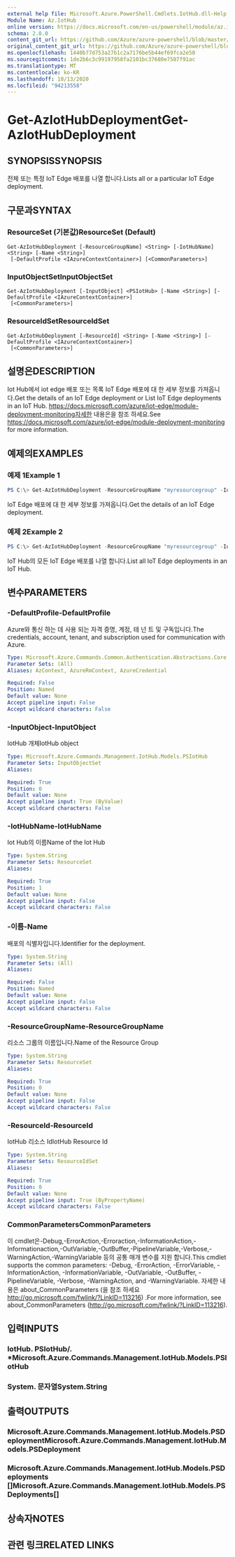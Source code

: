 ```yaml
---
external help file: Microsoft.Azure.PowerShell.Cmdlets.IotHub.dll-Help.xml
Module Name: Az.IotHub
online version: https://docs.microsoft.com/en-us/powershell/module/az.iothub/get-aziothubdeployment
schema: 2.0.0
content_git_url: https://github.com/Azure/azure-powershell/blob/master/src/IotHub/IotHub/help/Get-AzIotHubDeployment.md
original_content_git_url: https://github.com/Azure/azure-powershell/blob/master/src/IotHub/IotHub/help/Get-AzIotHubDeployment.md
ms.openlocfilehash: 1440b77d753a27b1c2a7176be5b44ef69fca2e50
ms.sourcegitcommit: 1de2b6c3c99197958fa2101bc37680e7507f91ac
ms.translationtype: MT
ms.contentlocale: ko-KR
ms.lasthandoff: 10/13/2020
ms.locfileid: "94213558"
---
```

# <span data-ttu-id="fe9af-101">Get-AzIotHubDeployment</span><span class="sxs-lookup"><span data-stu-id="fe9af-101">Get-AzIotHubDeployment</span></span>

## <span data-ttu-id="fe9af-102">SYNOPSIS</span><span class="sxs-lookup"><span data-stu-id="fe9af-102">SYNOPSIS</span></span>
<span data-ttu-id="fe9af-103">전체 또는 특정 IoT Edge 배포를 나열 합니다.</span><span class="sxs-lookup"><span data-stu-id="fe9af-103">Lists all or a particular IoT Edge deployment.</span></span>

## <span data-ttu-id="fe9af-104">구문과</span><span class="sxs-lookup"><span data-stu-id="fe9af-104">SYNTAX</span></span>

### <span data-ttu-id="fe9af-105">ResourceSet (기본값)</span><span class="sxs-lookup"><span data-stu-id="fe9af-105">ResourceSet (Default)</span></span>
```
Get-AzIotHubDeployment [-ResourceGroupName] <String> [-IotHubName] <String> [-Name <String>]
 [-DefaultProfile <IAzureContextContainer>] [<CommonParameters>]
```

### <span data-ttu-id="fe9af-106">InputObjectSet</span><span class="sxs-lookup"><span data-stu-id="fe9af-106">InputObjectSet</span></span>
```
Get-AzIotHubDeployment [-InputObject] <PSIotHub> [-Name <String>] [-DefaultProfile <IAzureContextContainer>]
 [<CommonParameters>]
```

### <span data-ttu-id="fe9af-107">ResourceIdSet</span><span class="sxs-lookup"><span data-stu-id="fe9af-107">ResourceIdSet</span></span>
```
Get-AzIotHubDeployment [-ResourceId] <String> [-Name <String>] [-DefaultProfile <IAzureContextContainer>]
 [<CommonParameters>]
```

## <span data-ttu-id="fe9af-108">설명은</span><span class="sxs-lookup"><span data-stu-id="fe9af-108">DESCRIPTION</span></span>
<span data-ttu-id="fe9af-109">Iot Hub에서 iot edge 배포 또는 목록 IoT Edge 배포에 대 한 세부 정보를 가져옵니다.</span><span class="sxs-lookup"><span data-stu-id="fe9af-109">Get the details of an IoT Edge deployment or List IoT Edge deployments in an IoT Hub.</span></span>
<span data-ttu-id="fe9af-110"> https://docs.microsoft.com/azure/iot-edge/module-deployment-monitoring자세한 내용은을 참조 하세요.</span><span class="sxs-lookup"><span data-stu-id="fe9af-110">See https://docs.microsoft.com/azure/iot-edge/module-deployment-monitoring for more information.</span></span>

## <span data-ttu-id="fe9af-111">예제의</span><span class="sxs-lookup"><span data-stu-id="fe9af-111">EXAMPLES</span></span>

### <span data-ttu-id="fe9af-112">예제 1</span><span class="sxs-lookup"><span data-stu-id="fe9af-112">Example 1</span></span>
```powershell
PS C:\> Get-AzIotHubDeployment -ResourceGroupName "myresourcegroup" -IotHubName "myiothub" -Name "deploy1"
```

<span data-ttu-id="fe9af-113">IoT Edge 배포에 대 한 세부 정보를 가져옵니다.</span><span class="sxs-lookup"><span data-stu-id="fe9af-113">Get the details of an IoT Edge deployment.</span></span>

### <span data-ttu-id="fe9af-114">예제 2</span><span class="sxs-lookup"><span data-stu-id="fe9af-114">Example 2</span></span>
```powershell
PS C:\> Get-AzIotHubDeployment -ResourceGroupName "myresourcegroup" -IotHubName "myiothub"
```

<span data-ttu-id="fe9af-115">IoT Hub의 모든 IoT Edge 배포를 나열 합니다.</span><span class="sxs-lookup"><span data-stu-id="fe9af-115">List all IoT Edge deployments in an IoT Hub.</span></span>

## <span data-ttu-id="fe9af-116">변수</span><span class="sxs-lookup"><span data-stu-id="fe9af-116">PARAMETERS</span></span>

### <span data-ttu-id="fe9af-117">-DefaultProfile</span><span class="sxs-lookup"><span data-stu-id="fe9af-117">-DefaultProfile</span></span>
<span data-ttu-id="fe9af-118">Azure와 통신 하는 데 사용 되는 자격 증명, 계정, 테 넌 트 및 구독입니다.</span><span class="sxs-lookup"><span data-stu-id="fe9af-118">The credentials, account, tenant, and subscription used for communication with Azure.</span></span>

```yaml
Type: Microsoft.Azure.Commands.Common.Authentication.Abstractions.Core.IAzureContextContainer
Parameter Sets: (All)
Aliases: AzContext, AzureRmContext, AzureCredential

Required: False
Position: Named
Default value: None
Accept pipeline input: False
Accept wildcard characters: False
```

### <span data-ttu-id="fe9af-119">-InputObject</span><span class="sxs-lookup"><span data-stu-id="fe9af-119">-InputObject</span></span>
<span data-ttu-id="fe9af-120">IotHub 개체</span><span class="sxs-lookup"><span data-stu-id="fe9af-120">IotHub object</span></span>

```yaml
Type: Microsoft.Azure.Commands.Management.IotHub.Models.PSIotHub
Parameter Sets: InputObjectSet
Aliases:

Required: True
Position: 0
Default value: None
Accept pipeline input: True (ByValue)
Accept wildcard characters: False
```

### <span data-ttu-id="fe9af-121">-IotHubName</span><span class="sxs-lookup"><span data-stu-id="fe9af-121">-IotHubName</span></span>
<span data-ttu-id="fe9af-122">Iot Hub의 이름</span><span class="sxs-lookup"><span data-stu-id="fe9af-122">Name of the Iot Hub</span></span>

```yaml
Type: System.String
Parameter Sets: ResourceSet
Aliases:

Required: True
Position: 1
Default value: None
Accept pipeline input: False
Accept wildcard characters: False
```

### <span data-ttu-id="fe9af-123">-이름</span><span class="sxs-lookup"><span data-stu-id="fe9af-123">-Name</span></span>
<span data-ttu-id="fe9af-124">배포의 식별자입니다.</span><span class="sxs-lookup"><span data-stu-id="fe9af-124">Identifier for the deployment.</span></span>

```yaml
Type: System.String
Parameter Sets: (All)
Aliases:

Required: False
Position: Named
Default value: None
Accept pipeline input: False
Accept wildcard characters: False
```

### <span data-ttu-id="fe9af-125">-ResourceGroupName</span><span class="sxs-lookup"><span data-stu-id="fe9af-125">-ResourceGroupName</span></span>
<span data-ttu-id="fe9af-126">리소스 그룹의 이름입니다.</span><span class="sxs-lookup"><span data-stu-id="fe9af-126">Name of the Resource Group</span></span>

```yaml
Type: System.String
Parameter Sets: ResourceSet
Aliases:

Required: True
Position: 0
Default value: None
Accept pipeline input: False
Accept wildcard characters: False
```

### <span data-ttu-id="fe9af-127">-ResourceId</span><span class="sxs-lookup"><span data-stu-id="fe9af-127">-ResourceId</span></span>
<span data-ttu-id="fe9af-128">IotHub 리소스 Id</span><span class="sxs-lookup"><span data-stu-id="fe9af-128">IotHub Resource Id</span></span>

```yaml
Type: System.String
Parameter Sets: ResourceIdSet
Aliases:

Required: True
Position: 0
Default value: None
Accept pipeline input: True (ByPropertyName)
Accept wildcard characters: False
```

### <span data-ttu-id="fe9af-129">CommonParameters</span><span class="sxs-lookup"><span data-stu-id="fe9af-129">CommonParameters</span></span>
<span data-ttu-id="fe9af-130">이 cmdlet은-Debug,-ErrorAction,-Erroraction,-InformationAction,-Informationaction,-OutVariable,-OutBuffer,-PipelineVariable,-Verbose,-WarningAction,-WarningVariable 등의 공통 매개 변수를 지원 합니다.</span><span class="sxs-lookup"><span data-stu-id="fe9af-130">This cmdlet supports the common parameters: -Debug, -ErrorAction, -ErrorVariable, -InformationAction, -InformationVariable, -OutVariable, -OutBuffer, -PipelineVariable, -Verbose, -WarningAction, and -WarningVariable.</span></span> <span data-ttu-id="fe9af-131">자세한 내용은 about_CommonParameters (을 참조 하세요 http://go.microsoft.com/fwlink/?LinkID=113216) .</span><span class="sxs-lookup"><span data-stu-id="fe9af-131">For more information, see about_CommonParameters (http://go.microsoft.com/fwlink/?LinkID=113216).</span></span>

## <span data-ttu-id="fe9af-132">입력</span><span class="sxs-lookup"><span data-stu-id="fe9af-132">INPUTS</span></span>

### <span data-ttu-id="fe9af-133">IotHub. PSIotHub/. \*</span><span class="sxs-lookup"><span data-stu-id="fe9af-133">Microsoft.Azure.Commands.Management.IotHub.Models.PSIotHub</span></span>

### <span data-ttu-id="fe9af-134">System. 문자열</span><span class="sxs-lookup"><span data-stu-id="fe9af-134">System.String</span></span>

## <span data-ttu-id="fe9af-135">출력</span><span class="sxs-lookup"><span data-stu-id="fe9af-135">OUTPUTS</span></span>

### <span data-ttu-id="fe9af-136">Microsoft.Azure.Commands.Management.IotHub.Models.PSDeployment</span><span class="sxs-lookup"><span data-stu-id="fe9af-136">Microsoft.Azure.Commands.Management.IotHub.Models.PSDeployment</span></span>

### <span data-ttu-id="fe9af-137">Microsoft.Azure.Commands.Management.IotHub.Models.PSDeployments []</span><span class="sxs-lookup"><span data-stu-id="fe9af-137">Microsoft.Azure.Commands.Management.IotHub.Models.PSDeployments[]</span></span>

## <span data-ttu-id="fe9af-138">상속자</span><span class="sxs-lookup"><span data-stu-id="fe9af-138">NOTES</span></span>

## <span data-ttu-id="fe9af-139">관련 링크</span><span class="sxs-lookup"><span data-stu-id="fe9af-139">RELATED LINKS</span></span>
